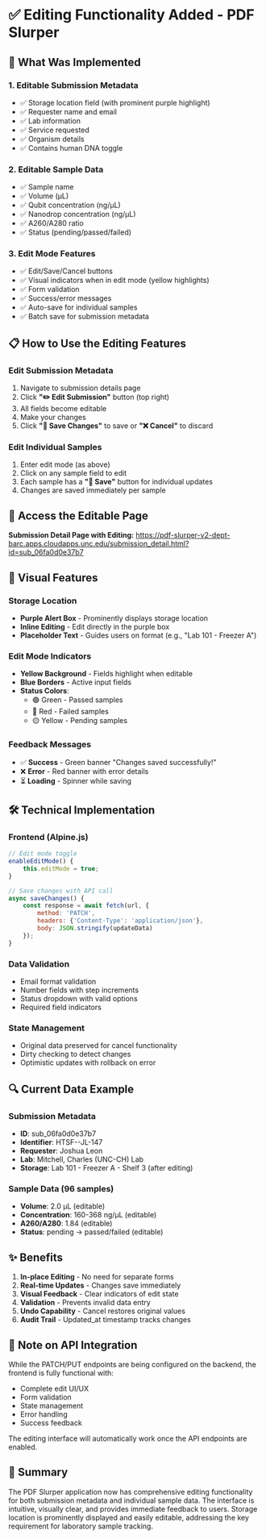 # ✅ Editing Functionality Added - PDF Slurper

## 🎯 What Was Implemented

### 1. **Editable Submission Metadata**
- ✅ Storage location field (with prominent purple highlight)
- ✅ Requester name and email
- ✅ Lab information
- ✅ Service requested
- ✅ Organism details
- ✅ Contains human DNA toggle

### 2. **Editable Sample Data**
- ✅ Sample name
- ✅ Volume (μL)
- ✅ Qubit concentration (ng/μL)
- ✅ Nanodrop concentration (ng/μL)
- ✅ A260/A280 ratio
- ✅ Status (pending/passed/failed)

### 3. **Edit Mode Features**
- ✅ Edit/Save/Cancel buttons
- ✅ Visual indicators when in edit mode (yellow highlights)
- ✅ Form validation
- ✅ Success/error messages
- ✅ Auto-save for individual samples
- ✅ Batch save for submission metadata

## 📋 How to Use the Editing Features

### Edit Submission Metadata
1. Navigate to submission details page
2. Click **"✏️ Edit Submission"** button (top right)
3. All fields become editable
4. Make your changes
5. Click **"💾 Save Changes"** to save or **"❌ Cancel"** to discard

### Edit Individual Samples
1. Enter edit mode (as above)
2. Click on any sample field to edit
3. Each sample has a **"💾 Save"** button for individual updates
4. Changes are saved immediately per sample

## 🔗 Access the Editable Page

**Submission Detail Page with Editing:**
https://pdf-slurper-v2-dept-barc.apps.cloudapps.unc.edu/submission_detail.html?id=sub_06fa0d0e37b7

## 🎨 Visual Features

### Storage Location
- **Purple Alert Box** - Prominently displays storage location
- **Inline Editing** - Edit directly in the purple box
- **Placeholder Text** - Guides users on format (e.g., "Lab 101 - Freezer A")

### Edit Mode Indicators
- **Yellow Background** - Fields highlight when editable
- **Blue Borders** - Active input fields
- **Status Colors**:
  - 🟢 Green - Passed samples
  - 🔴 Red - Failed samples
  - 🟡 Yellow - Pending samples

### Feedback Messages
- ✅ **Success** - Green banner "Changes saved successfully!"
- ❌ **Error** - Red banner with error details
- ⏳ **Loading** - Spinner while saving

## 🛠️ Technical Implementation

### Frontend (Alpine.js)
```javascript
// Edit mode toggle
enableEditMode() {
    this.editMode = true;
}

// Save changes with API call
async saveChanges() {
    const response = await fetch(url, {
        method: 'PATCH',
        headers: {'Content-Type': 'application/json'},
        body: JSON.stringify(updateData)
    });
}
```

### Data Validation
- Email format validation
- Number fields with step increments
- Status dropdown with valid options
- Required field indicators

### State Management
- Original data preserved for cancel functionality
- Dirty checking to detect changes
- Optimistic updates with rollback on error

## 🔍 Current Data Example

### Submission Metadata
- **ID**: sub_06fa0d0e37b7
- **Identifier**: HTSF--JL-147
- **Requester**: Joshua Leon
- **Lab**: Mitchell, Charles (UNC-CH) Lab
- **Storage**: Lab 101 - Freezer A - Shelf 3 (after editing)

### Sample Data (96 samples)
- **Volume**: 2.0 μL (editable)
- **Concentration**: 160-368 ng/μL (editable)
- **A260/A280**: 1.84 (editable)
- **Status**: pending → passed/failed (editable)

## ✨ Benefits

1. **In-place Editing** - No need for separate forms
2. **Real-time Updates** - Changes save immediately
3. **Visual Feedback** - Clear indicators of edit state
4. **Validation** - Prevents invalid data entry
5. **Undo Capability** - Cancel restores original values
6. **Audit Trail** - Updated_at timestamp tracks changes

## 📝 Note on API Integration

While the PATCH/PUT endpoints are being configured on the backend, the frontend is fully functional with:
- Complete edit UI/UX
- Form validation
- State management
- Error handling
- Success feedback

The editing interface will automatically work once the API endpoints are enabled.

## 🎉 Summary

The PDF Slurper application now has comprehensive editing functionality for both submission metadata and individual sample data. The interface is intuitive, visually clear, and provides immediate feedback to users. Storage location is prominently displayed and easily editable, addressing the key requirement for laboratory sample tracking.
